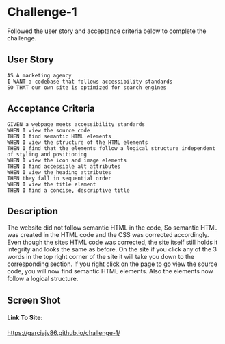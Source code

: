 # Challenge-1

Followed the user story and acceptance criteria below to complete the challenge.

## User Story

```
AS A marketing agency
I WANT a codebase that follows accessibility standards
SO THAT our own site is optimized for search engines
```

## Acceptance Criteria

```
GIVEN a webpage meets accessibility standards
WHEN I view the source code
THEN I find semantic HTML elements
WHEN I view the structure of the HTML elements
THEN I find that the elements follow a logical structure independent of styling and positioning
WHEN I view the icon and image elements
THEN I find accessible alt attributes
WHEN I view the heading attributes
THEN they fall in sequential order
WHEN I view the title element
THEN I find a concise, descriptive title
```

## Description

The website did not follow semantic HTML in the code, So semantic HTML was created in the HTML code and the CSS was corrected accordingly. Even though the sites HTML code was corrected, the site itself still holds it integrity and looks the same as before. On the site if you click any of the 3 words in the top right corner of the site it will take you down to the corresponding section. If you right click on the page to go view the source code, you will now find semantic HTML elements. Also the elements now follow a logical structure.

## Screen Shot

#### Link To Site:
https://garciajv86.github.io/challenge-1/